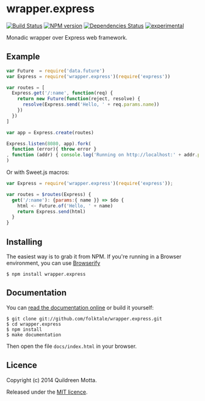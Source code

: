 wrapper.express
===============

[![Build Status](https://secure.travis-ci.org/folktale/wrapper.express.png?branch=master)](https://travis-ci.org/folktale/wrapper.express)
[![NPM version](https://badge.fury.io/js/wrapper.express.png)](http://badge.fury.io/js/wrapper.express)
[![Dependencies Status](https://david-dm.org/folktale/wrapper.express.png)](https://david-dm.org/folktale/wrapper.express)
[![experimental](http://hughsk.github.io/stability-badges/dist/experimental.svg)](http://github.com/hughsk/stability-badges)


Monadic wrapper over Express web framework.


## Example

```js
var Future  = require('data.future')
var Express = require('wrapper.express')(require('express'))

var routes = [
  Express.get('/:name', function(req) {
    return new Future(function(reject, resolve) {
      resolve(Express.send('Hello, ' + req.params.name))
    })
  })
]

var app = Express.create(routes)

Express.listen(8080, app).fork(
  function (error){ throw error }
, function (addr) { console.log('Running on http://localhost:' + addr.port) }
)
```

Or with Sweet.js macros:

```js
var Express = require('wrapper.express')(require('express'));

var routes = $routes(Express) {
  get('/:name'): {params:{ name }} => $do {
    html <- Future.of('Hello, ' + name)
    return Express.send(html)
  }
}
```


## Installing

The easiest way is to grab it from NPM. If you're running in a Browser
environment, you can use [Browserify][]

    $ npm install wrapper.express

    
## Documentation

You can [read the documentation online][docs] or build it yourself:

    $ git clone git://github.com/folktale/wrapper.express.git
    $ cd wrapper.express
    $ npm install
    $ make documentation

Then open the file `docs/index.html` in your browser.


## Licence

Copyright (c) 2014 Quildreen Motta.

Released under the [MIT licence](https://github.com/folktale/wrapper.express/blob/master/LICENCE).

<!-- links -->
[Fantasy Land]: https://github.com/fantasyland/fantasy-land
[Browserify]: http://browserify.org/
[Git]: http://git-scm.com/
[Make]: http://www.gnu.org/software/make/
[Node.js]: http://nodejs.org/
[es5-shim]: https://github.com/kriskowal/es5-shim
[docs]: http://folktale.github.io/wrapper.express
<!-- [release: https://github.com/folktale/wrapper.express/releases/download/v$VERSION/wrapper.express-$VERSION.tar.gz] -->
[release]: https://github.com/folktale/wrapper.express/releases/download/v0.1.2/wrapper.express-0.1.2.tar.gz
<!-- [/release] -->
